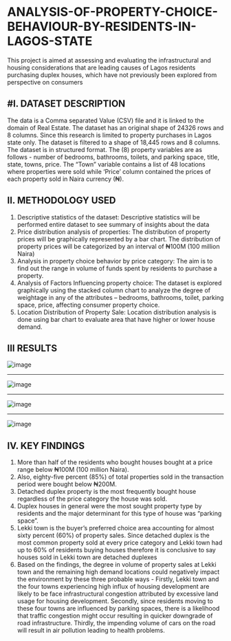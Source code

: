 # ANALYSIS-OF-PROPERTY-CHOICE-BEHAVIOUR-BY-RESIDENTS-IN-LAGOS-STATE
This project is aimed at assessing and evaluating the infrastructural and housing considerations that are leading causes of Lagos residents purchasing duplex houses, which have not previously been explored from perspective on consumers

#I. DATASET DESCRIPTION
---------------------------
The data is a Comma separated Value (CSV) file and it is linked to the domain of Real Estate. The dataset has an original shape of 24326 rows and 8 columns. Since this research is limited to property purchases in Lagos state only. The dataset is filtered to a shape of 18,445 rows and 8 columns. The dataset is in structured format. The (8) property variables are as follows - number of bedrooms, bathrooms, toilets, and parking space, title, state, towns, price. The “Town” variable contains a list of 48 locations where properties were sold while ‘Price’ column contained the prices of each property sold in Naira currency (₦).  

II. METHODOLOGY USED
---------------------
1. Descriptive statistics of the dataset: Descriptive statistics will be performed entire dataset to see summary of insights about the data
2. Price distribution analysis of properties: The distribution of property prices will be graphically represented by a bar chart. The distribution of property prices will be categorized by an interval of ₦100M (100 million Naira)
3. Analysis in property choice behavior by price category: The aim is to find out the range in volume of funds spent by residents to purchase a property.
4. Analysis of Factors Influencing property choice: The dataset is explored graphically using the stacked column chart to analyze the degree of weightage in any of the attributes – bedrooms, bathrooms, toilet, parking space, price, affecting consumer property choice.
5. Location Distribution of Property Sale: Location distribution analysis is done using bar chart to evaluate area that have higher or lower house demand.


III RESULTS
-------------------------
![image](https://user-images.githubusercontent.com/61459286/215340462-937cafcf-dbe1-4a09-acae-0f0f893b0922.png)
___________
![image](https://user-images.githubusercontent.com/61459286/215339819-c6d9b7c2-1e2a-4294-ba87-848c337d3044.png)

________________________
![image](https://user-images.githubusercontent.com/61459286/215339956-603ae7a4-889b-4c65-a3cb-b840de1600d5.png)

________________________
![image](https://user-images.githubusercontent.com/61459286/215340923-fa836a22-923e-4505-baff-9dd98cee3037.png)

IV. KEY FINDINGS
-----------------------------------
1. More than half of the residents who bought houses bought at a price range below ₦100M (100 million Naira). 
2. Also, eighty-five percent (85%) of total properties sold in the transaction period were bought below ₦200M. 
3. Detached duplex property is the most frequently bought house regardless of the price category the house was sold. 
4. Duplex houses in general were the most sought property type by residents and the major determinant for this type of house was “parking space”. 
5. Lekki town is the buyer’s preferred choice area accounting for almost sixty percent (60%) of property sales. Since detached duplex is the most common property sold at every price category and Lekki town had up to 60% of residents buying houses therefore it is conclusive to say houses sold in Lekki town are detached duplexes
6. Based on the findings, the degree in volume of property sales at Lekki town and the remaining high demand locations could negatively impact the environment by these three probable ways - Firstly, Lekki town and the four towns experiencing high influx of housing development are likely to be face infrastructural congestion attributed by excessive land usage for housing development. Secondly, since residents moving to these four towns are influenced by parking spaces, there is a likelihood that traffic congestion might occur resulting in quicker downgrade of road infrastructure. Thirdly, the impending volume of cars on the road will result in air pollution leading to health problems.






